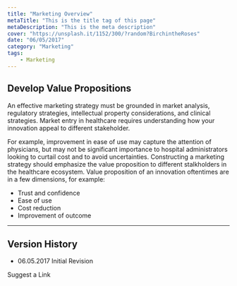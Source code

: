 ```yaml
---
title: "Marketing Overview"
metaTitle: "This is the title tag of this page"
metaDescription: "This is the meta description"
cover: "https://unsplash.it/1152/300/?random?BirchintheRoses"
date: "06/05/2017"
category: "Marketing"
tags:
    - Marketing
---
```

## Develop Value Propositions

An effective marketing strategy must be grounded in market analysis, regulatory strategies, intellectual property considerations, and clinical strategies. Market entry in healthcare requires understanding how your innovation appeal to different stakeholder.

For example, improvement in ease of use may capture the attention of physicians, but may not be significant importance to hospital administrators looking to curtail cost and to avoid uncertainties. Constructing a marketing strategy should emphasize the value proposition to different stalkholders in the healthcare ecosystem. Value proposition of an innovation oftentimes are in a few dimensions, for example:
- Trust and confidence
- Ease of use
- Cost reduction
- Improvement of outcome

--------
## Version History
- 06.05.2017 Initial Revision


Suggest a Link
